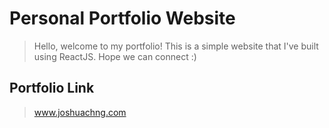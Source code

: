 # Personal Portfolio Website
> Hello, welcome to my portfolio! This is a simple website that I've built using ReactJS. Hope we can connect :)

## Portfolio Link
> www.joshuachng.com
